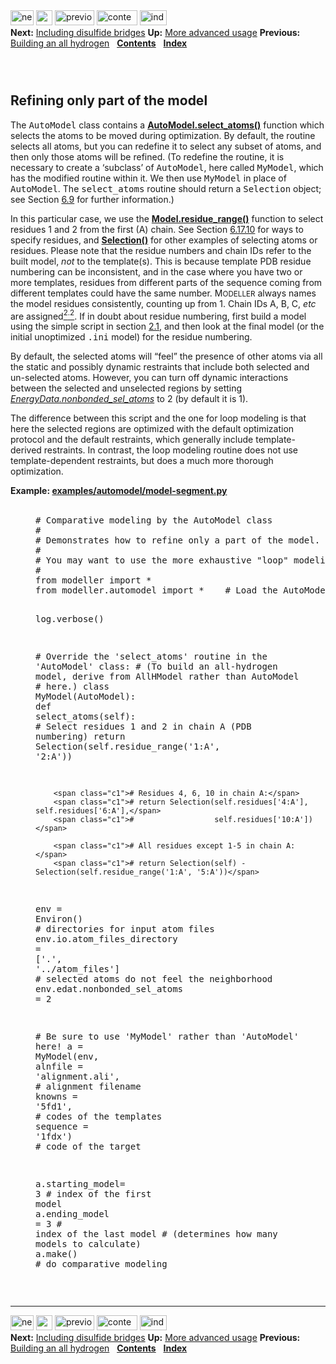 <!DOCTYPE html PUBLIC "-//W3C//DTD HTML 4.0 Transitional//EN">
<!--Converted with LaTeX2HTML 2018.2 (Released May 16, 2018) -->
<html><head>
<title>Refining only part of the model</title>
<meta name="description" content="Refining only part of the model">
<meta name="keywords" content="manual">
<meta name="resource-type" content="document">
<meta name="distribution" content="global">

<meta http-equiv="Content-Type" content="text/html; charset=UTF-8">
<meta name="Generator" content="LaTeX2HTML v2018.2">
<meta http-equiv="Content-Style-Type" content="text/css">

<link rel="STYLESHEET" href="Refining%20only%20part%20of%20the%20model_files/manual.css">
<link rel="STYLESHEET" href="Refining%20only%20part%20of%20the%20model_files/pygments.css">

<link rel="next" href="https://salilab.org/modeller/manual/node24.html">
<link rel="previous" href="https://salilab.org/modeller/manual/node22.html">
<link rel="up" href="https://salilab.org/modeller/manual/node17.html">
<link rel="next" href="https://salilab.org/modeller/manual/node24.html">
</head>

<body>

<div class="navigation"><!--Navigation Panel-->
<a name="tex2html1755" href="https://salilab.org/modeller/manual/node24.html">
<img width="37" height="24" align="BOTTOM" border="0" alt="next" src="Refining%20only%20part%20of%20the%20model_files/next.png"></a> 
<a name="tex2html1749" href="https://salilab.org/modeller/manual/node17.html">
<img width="26" height="24" align="BOTTOM" border="0" alt="up" src="Refining%20only%20part%20of%20the%20model_files/up.png"></a> 
<a name="tex2html1743" href="https://salilab.org/modeller/manual/node22.html">
<img width="63" height="24" align="BOTTOM" border="0" alt="previous" src="Refining%20only%20part%20of%20the%20model_files/prev.png"></a> 
<a name="tex2html1751" href="https://salilab.org/modeller/manual/node1.html">
<img width="65" height="24" align="BOTTOM" border="0" alt="contents" src="Refining%20only%20part%20of%20the%20model_files/contents.png"></a> 
<a name="tex2html1753" href="https://salilab.org/modeller/manual/node518.html">
<img width="43" height="24" align="BOTTOM" border="0" alt="index" src="Refining%20only%20part%20of%20the%20model_files/index.png"></a> 
<br>
<b> Next:</b> <a name="tex2html1756" href="https://salilab.org/modeller/manual/node24.html">Including disulfide bridges</a>
<b> Up:</b> <a name="tex2html1750" href="https://salilab.org/modeller/manual/node17.html">More advanced usage</a>
<b> Previous:</b> <a name="tex2html1744" href="https://salilab.org/modeller/manual/node22.html">Building an all hydrogen</a>
 &nbsp; <b>  <a name="tex2html1752" href="https://salilab.org/modeller/manual/node1.html">Contents</a></b> 
 &nbsp; <b>  <a name="tex2html1754" href="https://salilab.org/modeller/manual/node518.html">Index</a></b> 
<br>
<br></div>
<!--End of Navigation Panel-->

<h2><a name="SECTION00726000000000000000"></a>
<a name="SECTION:model-segment"></a>
<br>
Refining only part of the model
</h2>

<p>
The <tt>AutoModel</tt> class contains a <b><a href="https://salilab.org/modeller/manual/node67.html#CMD:AutoModel.selectatoms">AutoModel.select_atoms()</a></b><a name="3478"></a> function
which selects the atoms to be moved during optimization. By default, the
routine selects all atoms, but you can redefine it to select any subset of
atoms, and then only
those atoms will be refined. (To redefine the routine, it is necessary to
create a ‘subclass’ of <tt>AutoModel</tt>, here called <tt>MyModel</tt>, which
has the modified routine within it. We then use <tt>MyModel</tt> in place of
<tt>AutoModel</tt>. The <tt>select_atoms</tt> routine should return a
<tt>Selection</tt> object; see Section&nbsp;<a href="https://salilab.org/modeller/manual/node233.html#CLASS:Selection">6.9</a> for further
information.)

</p><p>
<a name="SECTION:residue-numbering"></a>In this particular case, we use the <b><a href="https://salilab.org/modeller/manual/node177.html#CMD:Model.residuerange">Model.residue_range()</a></b><a name="3493"></a> function to
select residues 1 and 2 from the first (A) chain. See Section
<a href="https://salilab.org/modeller/manual/node332.html#SECTION:residueid">6.17.10</a> for ways to specify residues, and <b><a href="https://salilab.org/modeller/manual/node234.html#CMD:Selection">Selection()</a></b><a name="3498"></a> for
other examples of selecting atoms or residues. Please note that the residue
numbers and chain IDs refer to the built model, <em>not</em> to the template(s).
This is because template PDB residue numbering can be inconsistent, and in the
case where you have two or more templates, residues from different parts of
the sequence coming from different templates could have the same number.
M<small>ODELLER</small> always names the model residues consistently, counting up from 1.
Chain IDs A, B, C, <em>etc</em> are assigned<a name="tex2html40" href="https://salilab.org/modeller/manual/footnode.html#foot3074"><sup><span class="arabic">2</span>.<span class="arabic">2</span></sup></a>. If in doubt about
residue numbering, first build a model using the simple script in section
<a href="https://salilab.org/modeller/manual/node16.html#SECTION:model-default">2.1</a>, and then look at the final model (or the initial
unoptimized <tt>.ini</tt> model) for the residue numbering.

</p><p>
By default, the selected atoms will “feel” the presence of other atoms via
all the static and possibly dynamic restraints that include both selected and
un-selected atoms. However, you can turn off dynamic interactions between the
selected and unselected regions by setting
<i class="sans"><a href="https://salilab.org/modeller/manual/node141.html#MEMB:EnergyData.nonbondedselatoms">EnergyData.nonbonded_sel_atoms</a></i><a name="3506"></a> to 2 (by default it is 1).

</p><p>
The difference between this script and the one for
loop modeling is that here the selected regions are optimized with the default
optimization protocol and the default restraints, which generally include
template-derived restraints. In contrast, the loop modeling routine does not
use template-dependent restraints, but does a much more thorough optimization.

</p><p>

  </p><dl>
<dt><strong>Example: <a name="tex2html41" href="https://salilab.org/modeller/examples/automodel/model-segment.py">examples/automodel/model-segment.py</a></strong></dt>
<dd> <br>  <div class="pygments"><pre><span></span><span class="c1"># Comparative modeling by the AutoModel class</span>
<span class="c1">#</span>
<span class="c1"># Demonstrates how to refine only a part of the model.</span>
<span class="c1">#</span>
<span class="c1"># You may want to use the more exhaustive "loop" modeling routines instead.</span>
<span class="c1">#</span>
<span class="kn">from</span> <span class="nn">modeller</span> <span class="kn">import</span> <span class="o">*</span>
<span class="kn">from</span> <span class="nn">modeller.automodel</span> <span class="kn">import</span> <span class="o">*</span>    <span class="c1"># Load the AutoModel class</span>

<span class="n">log</span><span class="o">.</span><span class="n">verbose</span><span class="p">()</span>

<span class="c1"># Override the 'select_atoms' routine in the 'AutoModel' class:</span>
<span class="c1"># (To build an all-hydrogen model, derive from AllHModel rather than AutoModel</span>
<span class="c1"># here.)</span>
<span class="k">class</span> <span class="nc">MyModel</span><span class="p">(</span><span class="n">AutoModel</span><span class="p">):</span>
    <span class="k">def</span> <span class="nf">select_atoms</span><span class="p">(</span><span class="bp">self</span><span class="p">):</span>
        <span class="c1"># Select residues 1 and 2 in chain A (PDB numbering)</span>
        <span class="k">return</span> <span class="n">Selection</span><span class="p">(</span><span class="bp">self</span><span class="o">.</span><span class="n">residue_range</span><span class="p">(</span><span class="s1">'1:A'</span><span class="p">,</span> <span class="s1">'2:A'</span><span class="p">))</span>

        <span class="c1"># Residues 4, 6, 10 in chain A:</span>
        <span class="c1"># return Selection(self.residues['4:A'], self.residues['6:A'],</span>
        <span class="c1">#                  self.residues['10:A'])</span>

        <span class="c1"># All residues except 1-5 in chain A:</span>
        <span class="c1"># return Selection(self) - Selection(self.residue_range('1:A', '5:A'))</span>


<span class="n">env</span> <span class="o">=</span> <span class="n">Environ</span><span class="p">()</span>
<span class="c1"># directories for input atom files</span>
<span class="n">env</span><span class="o">.</span><span class="n">io</span><span class="o">.</span><span class="n">atom_files_directory</span> <span class="o">=</span> <span class="p">[</span><span class="s1">'.'</span><span class="p">,</span> <span class="s1">'../atom_files'</span><span class="p">]</span>
<span class="c1"># selected atoms do not feel the neighborhood</span>
<span class="n">env</span><span class="o">.</span><span class="n">edat</span><span class="o">.</span><span class="n">nonbonded_sel_atoms</span> <span class="o">=</span> <span class="mi">2</span>

<span class="c1"># Be sure to use 'MyModel' rather than 'AutoModel' here!</span>
<span class="n">a</span> <span class="o">=</span> <span class="n">MyModel</span><span class="p">(</span><span class="n">env</span><span class="p">,</span>
            <span class="n">alnfile</span>  <span class="o">=</span> <span class="s1">'alignment.ali'</span><span class="p">,</span>     <span class="c1"># alignment filename</span>
            <span class="n">knowns</span>   <span class="o">=</span> <span class="s1">'5fd1'</span><span class="p">,</span>              <span class="c1"># codes of the templates</span>
            <span class="n">sequence</span> <span class="o">=</span> <span class="s1">'1fdx'</span><span class="p">)</span>              <span class="c1"># code of the target</span>

<span class="n">a</span><span class="o">.</span><span class="n">starting_model</span><span class="o">=</span> <span class="mi">3</span>                <span class="c1"># index of the first model</span>
<span class="n">a</span><span class="o">.</span><span class="n">ending_model</span>  <span class="o">=</span> <span class="mi">3</span>                <span class="c1"># index of the last model</span>
                                   <span class="c1"># (determines how many models to calculate)</span>
<span class="n">a</span><span class="o">.</span><span class="n">make</span><span class="p">()</span>                           <span class="c1"># do comparative modeling</span>
</pre></div>
  
</dd>
</dl>  <br>
<p>

</p><div class="navigation"><hr>
<!--Navigation Panel-->
<a name="tex2html1755" href="https://salilab.org/modeller/manual/node24.html">
<img width="37" height="24" align="BOTTOM" border="0" alt="next" src="Refining%20only%20part%20of%20the%20model_files/next.png"></a> 
<a name="tex2html1749" href="https://salilab.org/modeller/manual/node17.html">
<img width="26" height="24" align="BOTTOM" border="0" alt="up" src="Refining%20only%20part%20of%20the%20model_files/up.png"></a> 
<a name="tex2html1743" href="https://salilab.org/modeller/manual/node22.html">
<img width="63" height="24" align="BOTTOM" border="0" alt="previous" src="Refining%20only%20part%20of%20the%20model_files/prev.png"></a> 
<a name="tex2html1751" href="https://salilab.org/modeller/manual/node1.html">
<img width="65" height="24" align="BOTTOM" border="0" alt="contents" src="Refining%20only%20part%20of%20the%20model_files/contents.png"></a> 
<a name="tex2html1753" href="https://salilab.org/modeller/manual/node518.html">
<img width="43" height="24" align="BOTTOM" border="0" alt="index" src="Refining%20only%20part%20of%20the%20model_files/index.png"></a> 
<br>
<b> Next:</b> <a name="tex2html1756" href="https://salilab.org/modeller/manual/node24.html">Including disulfide bridges</a>
<b> Up:</b> <a name="tex2html1750" href="https://salilab.org/modeller/manual/node17.html">More advanced usage</a>
<b> Previous:</b> <a name="tex2html1744" href="https://salilab.org/modeller/manual/node22.html">Building an all hydrogen</a>
 &nbsp; <b>  <a name="tex2html1752" href="https://salilab.org/modeller/manual/node1.html">Contents</a></b> 
 &nbsp; <b>  <a name="tex2html1754" href="https://salilab.org/modeller/manual/node518.html">Index</a></b> </div>
<!--End of Navigation Panel-->



</body></html>
